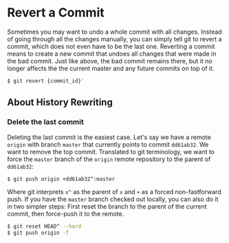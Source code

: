 # Revert a Commit

Sometimes you may want to undo a whole commit with all changes. Instead of going through all the changes manually, you can simply tell git to revert a commit, which does not even have to be the last one. Reverting a commit means to create a new commit that undoes all changes that were made in the bad commit. Just like above, the bad commit remains there, but it no longer affects the the current master and any future commits on top of it.

```bash
$ git revert {commit_id}'
```

## About History Rewriting

### Delete the last commit

Deleting the last commit is the easiest case. Let's say we have a remote `origin` with branch `master` that currently points to commit `dd61ab32`. We want to remove the top commit. Translated to git terminology, we want to force the `master` branch of the `origin` remote repository to the parent of `dd61ab32`:

```bash
$ git push origin +dd61ab32^:master
```

Where git interprets `x^` as the parent of `x` and `+` as a forced non-fastforward push. If you have the `master` branch checked out locally, you can also do it in two simpler steps: First reset the branch to the parent of the current commit, then force-push it to the remote.

```bash
$ git reset HEAD^ --hard
$ git push origin -f
```
